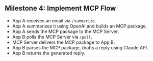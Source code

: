 ## Milestone 4: Implement MCP Flow

- App A receives an email via `/summarize`.
- App A summarizes it using OpenAI and builds an MCP package.
- App A sends the MCP package to the MCP Server.
- App B polls the MCP Server via `/poll`.
- MCP Server delivers the MCP package to App B.
- App B parses the MCP package, drafts a reply using Claude API.
- App B returns the generated reply.